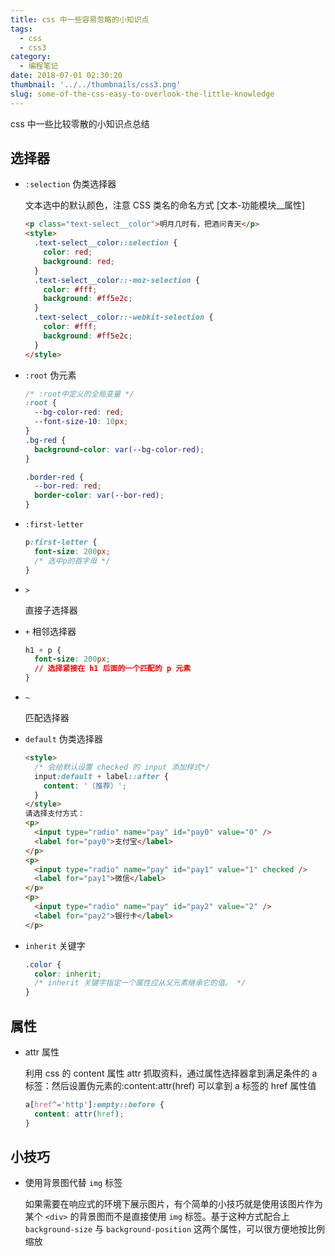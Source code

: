 ```yaml
---
title: css 中一些容易忽略的小知识点
tags:
  - css
  - css3
category:
  - 编程笔记
date: 2018-07-01 02:30:20
thumbnail: '../../thumbnails/css3.png'
slug: some-of-the-css-easy-to-overlook-the-little-knowledge
---
```


css 中一些比较零散的小知识点总结

## 选择器

- `:selection` 伪类选择器

  文本选中的默认颜色，注意 CSS 类名的命名方式 [文本-功能模块__属性]

  ```html
  <p class="text-select__color">明月几时有，把酒问青天</p>
  <style>
    .text-select__color::selection {
      color: red;
      background: red;
    }
    .text-select__color::-moz-selection {
      color: #fff;
      background: #ff5e2c;
    }
    .text-select__color::-webkit-selection {
      color: #fff;
      background: #ff5e2c;
    }
  </style>
  ```

- `:root` 伪元素

  ```css
  /* :root中定义的全局变量 */
  :root {
    --bg-color-red: red;
    --font-size-10: 10px;
  }
  .bg-red {
    background-color: var(--bg-color-red);
  }

  .border-red {
    --bor-red: red;
    border-color: var(--bor-red);
  }
  ```

- `:first-letter`

  ```css
  p:first-letter {
    font-size: 200px;
    /* 选中p的首字母 */
  }
  ```

- `>`

  直接子选择器

- `+` 相邻选择器

  ```css
  h1 + p {
    font-size: 200px;
    // 选择紧接在 h1 后面的一个匹配的 p 元素
  }
  ```

- `~`

  匹配选择器

- `default` 伪类选择器

  ```html
  <style>
    /* 会给默认设置 checked 的 input 添加样式*/
    input:default + label::after {
      content: '（推荐）';
    }
  </style>
  请选择支付方式：
  <p>
    <input type="radio" name="pay" id="pay0" value="0" />
    <label for="pay0">支付宝</label>
  </p>
  <p>
    <input type="radio" name="pay" id="pay1" value="1" checked />
    <label for="pay1">微信</label>
  </p>
  <p>
    <input type="radio" name="pay" id="pay2" value="2" />
    <label for="pay2">银行卡</label>
  </p>
  ```

- `inherit` 关键字

  ```css
  .color {
    color: inherit;
    /* inherit 关键字指定一个属性应从父元素继承它的值。 */
  }
  ```

## 属性

- attr 属性

  利用 css 的 content 属性 attr 抓取资料，通过属性选择器拿到满足条件的 a 标签：然后设置伪元素的:content:attr(href) 可以拿到 a 标签的 href 属性值

  ```css
  a[href^='http']:empty::before {
    content: attr(href);
  }
  ```

## 小技巧

- 使用背景图代替 `img` 标签

  如果需要在响应式的环境下展示图片，有个简单的小技巧就是使用该图片作为某个 `<div>` 的背景图而不是直接使用 `img` 标签。基于这种方式配合上 `background-size` 与 `background-position` 这两个属性，可以很方便地按比例缩放
